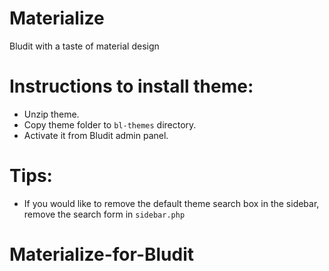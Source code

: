 # Materialize

Bludit with a taste of material design

# Instructions to install theme:
* Unzip theme.
* Copy theme folder to `bl-themes` directory.
* Activate it from Bludit admin panel.

# Tips:
* If you would like to remove the default theme search box in the sidebar, remove the search form in `sidebar.php`
# Materialize-for-Bludit
